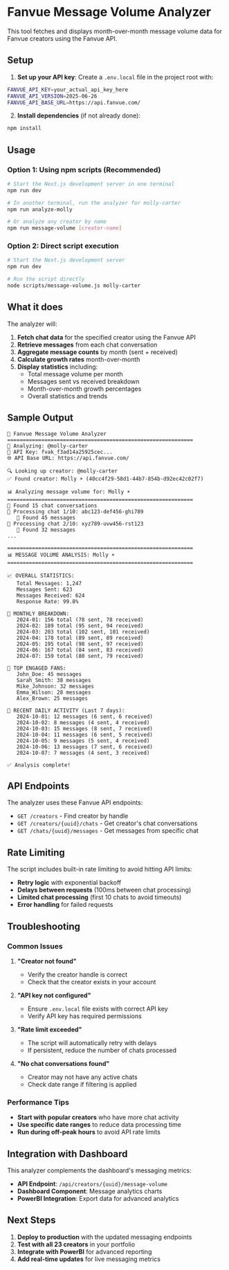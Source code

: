 # Fanvue Message Volume Analyzer

This tool fetches and displays month-over-month message volume data for Fanvue creators using the Fanvue API.

## Setup

1. **Set up your API key**: Create a `.env.local` file in the project root with:
   
```bash
FANVUE_API_KEY=your_actual_api_key_here
FANVUE_API_VERSION=2025-06-26
FANVUE_API_BASE_URL=https://api.fanvue.com/
```

2. **Install dependencies** (if not already done):
   
```bash
npm install
```

## Usage

### Option 1: Using npm scripts (Recommended)
```bash
# Start the Next.js development server in one terminal
npm run dev

# In another terminal, run the analyzer for molly-carter
npm run analyze-molly

# Or analyze any creator by name
npm run message-volume [creator-name]
```

### Option 2: Direct script execution
```bash
# Start the Next.js development server
npm run dev

# Run the script directly
node scripts/message-volume.js molly-carter
```

## What it does

The analyzer will:

1. **Fetch chat data** for the specified creator using the Fanvue API
2. **Retrieve messages** from each chat conversation  
3. **Aggregate message counts** by month (sent + received)
4. **Calculate growth rates** month-over-month
5. **Display statistics** including:
   - Total message volume per month
   - Messages sent vs received breakdown
   - Month-over-month growth percentages
   - Overall statistics and trends

## Sample Output

```
🚀 Fanvue Message Volume Analyzer
============================================================
🎯 Analyzing: @molly-carter
🔑 API Key: fvak_f3ad14a25925cec...
🌐 API Base URL: https://api.fanvue.com/

🔍 Looking up creator: @molly-carter
✅ Found creator: Molly ☀️ (40cc4f29-58d1-44b7-854b-d92ec42c02f7)

📊 Analyzing message volume for: Molly ☀️
============================================================
📱 Found 15 chat conversations
📨 Processing chat 1/10: abc123-def456-ghi789
   📄 Found 45 messages
📨 Processing chat 2/10: xyz789-uvw456-rst123
   📄 Found 32 messages
...

============================================================
📊 MESSAGE VOLUME ANALYSIS: Molly ☀️
============================================================

📈 OVERALL STATISTICS:
   Total Messages: 1,247
   Messages Sent: 623
   Messages Received: 624
   Response Rate: 99.8%

📅 MONTHLY BREAKDOWN:
   2024-01: 156 total (78 sent, 78 received)
   2024-02: 189 total (95 sent, 94 received)
   2024-03: 203 total (102 sent, 101 received)
   2024-04: 178 total (89 sent, 89 received)
   2024-05: 195 total (98 sent, 97 received)
   2024-06: 167 total (84 sent, 83 received)
   2024-07: 159 total (80 sent, 79 received)

👥 TOP ENGAGED FANS:
   John_Doe: 45 messages
   Sarah_Smith: 38 messages
   Mike_Johnson: 32 messages
   Emma_Wilson: 28 messages
   Alex_Brown: 25 messages

📆 RECENT DAILY ACTIVITY (Last 7 days):
   2024-10-01: 12 messages (6 sent, 6 received)
   2024-10-02: 8 messages (4 sent, 4 received)
   2024-10-03: 15 messages (8 sent, 7 received)
   2024-10-04: 11 messages (6 sent, 5 received)
   2024-10-05: 9 messages (5 sent, 4 received)
   2024-10-06: 13 messages (7 sent, 6 received)
   2024-10-07: 7 messages (4 sent, 3 received)

✅ Analysis complete!
```

## API Endpoints

The analyzer uses these Fanvue API endpoints:

- `GET /creators` - Find creator by handle
- `GET /creators/{uuid}/chats` - Get creator's chat conversations
- `GET /chats/{uuid}/messages` - Get messages from specific chat

## Rate Limiting

The script includes built-in rate limiting to avoid hitting API limits:

- **Retry logic** with exponential backoff
- **Delays between requests** (100ms between chat processing)
- **Limited chat processing** (first 10 chats to avoid timeouts)
- **Error handling** for failed requests

## Troubleshooting

### Common Issues

1. **"Creator not found"**
   - Verify the creator handle is correct
   - Check that the creator exists in your account

2. **"API key not configured"**
   - Ensure `.env.local` file exists with correct API key
   - Verify API key has required permissions

3. **"Rate limit exceeded"**
   - The script will automatically retry with delays
   - If persistent, reduce the number of chats processed

4. **"No chat conversations found"**
   - Creator may not have any active chats
   - Check date range if filtering is applied

### Performance Tips

- **Start with popular creators** who have more chat activity
- **Use specific date ranges** to reduce data processing time
- **Run during off-peak hours** to avoid API rate limits

## Integration with Dashboard

This analyzer complements the dashboard's messaging metrics:

- **API Endpoint**: `/api/creators/{uuid}/message-volume`
- **Dashboard Component**: Message analytics charts
- **PowerBI Integration**: Export data for advanced analytics

## Next Steps

1. **Deploy to production** with the updated messaging endpoints
2. **Test with all 23 creators** in your portfolio
3. **Integrate with PowerBI** for advanced reporting
4. **Add real-time updates** for live messaging metrics
